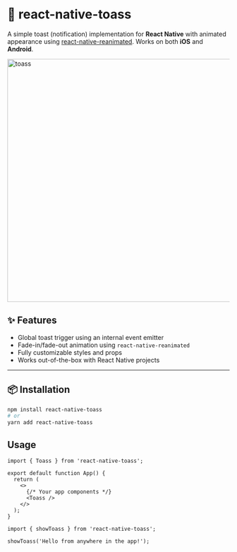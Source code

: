# 📣 react-native-toass

A simple toast (notification) implementation for **React Native** with animated appearance using [react-native-reanimated](https://github.com/software-mansion/react-native-reanimated). Works on both **iOS** and **Android**.


<img src="https://github.com/user-attachments/assets/4dc91c2d-17b4-4cc3-a033-e2705fb8fcc6" alt="toass" style="height:550px;" />

## ✨ Features


- Global toast trigger using an internal event emitter
- Fade-in/fade-out animation using `react-native-reanimated`
- Fully customizable styles and props
- Works out-of-the-box with React Native projects

---

## 📦 Installation

```sh
npm install react-native-toass
# or
yarn add react-native-toass
```

## Usage

```
import { Toass } from 'react-native-toass';

export default function App() {
  return (
    <>
      {/* Your app components */}
      <Toass />
    </>
  );
}
```


```
import { showToass } from 'react-native-toass';

showToass('Hello from anywhere in the app!');
```
